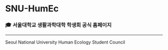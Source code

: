 # SNU-HumEc
### 🎓 서울대학교 생활과학대학 학생회 공식 홈페이지
------------------
Seoul National University Human Ecology Student Council
